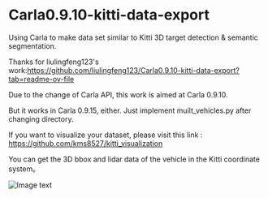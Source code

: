 # Carla0.9.10-kitti-data-export
Using Carla to make data set similar to Kitti 3D target detection & semantic segmentation. 

Thanks for liulingfeng123's work:https://github.com/liulingfeng123/Carla0.9.10-kitti-data-export?tab=readme-ov-file

Due to the change of Carla API, this work is aimed at Carla 0.9.10. 

But it works in Carla 0.9.15, either. Just implement muilt_vehicles.py after changing directory.

If you want to visualize your dataset, please visit this link : https://github.com/kms8527/kitti_visualization

You can get the 3D bbox and lidar data of the vehicle in the Kitti coordinate system。

![Image text](https://raw.githubusercontent.com/mmmmaomao/Carla0.9.10-kitti-data-export/master/img-folder/image-20201207102237809.png)
